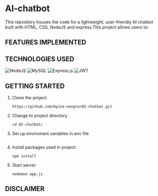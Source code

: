 # AI-chatbot
This repository houses the code for a lightweight, user-friendly AI chatbot built with HTML, CSS, NodeJS and express.This project allows users to:<br>
 

## FEATURES IMPLEMENTED


## TECHNOLOGIES USED
![NodeJS](https://img.shields.io/badge/node.js-6DA55F?style=for-the-badge&logo=node.js&logoColor=white)  ![MySQL](https://img.shields.io/badge/mysql-%2300f.svg?style=for-the-badge&logo=mysql&logoColor=white) ![Express.js](https://img.shields.io/badge/express.js-%23404d59.svg?style=for-the-badge&logo=express&logoColor=%2361DAFB) ![JWT](https://img.shields.io/badge/JWT-black?style=for-the-badge&logo=JSON%20web%20tokens)

## GETTING STARTED
1. Clone the project
 
   ```
   https://github.com/Ayine-nongre/AI-chatbot.git
   ```
2. Change to project directory

    ```
    cd AI-chatbot/
    ```
3. Set up enviroment variables in env file

   ```
   
   ```
4. Install packages used in project

   ```
   npm install
   ```
5. Start server

    ```
    nodemon app.js
    ```

## DISCLAIMER





